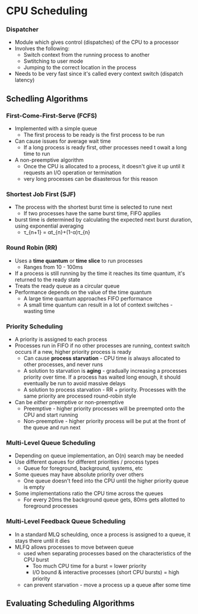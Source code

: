 # CPU Scheduling

### Dispatcher
* Module which gives control (dispatches) of the CPU to a processor 
* Involves the following:
    * Switch context from the running process to another
    * Swtitching to user mode
    * Jumping to the correct location in the process
* Needs to be very fast since it's called every context switch (dispatch latency) 

## Schedling Algorithms

### First-Come-First-Serve (FCFS)
* Implemented with a simple queue
    * The first process to be ready is the first process to be run
* Can cause issues for average wait time
    * If a long process is ready first, other processes need t owait a long time to run
* A non-preemptive algorithm
    * Once the CPU is allocated to a process, it doesn't give it up until it requests an I/O operation or termination
    * very long processes can be disasterous for this reason 

### Shortest Job First (SJF)
* The process with the shortest burst time is selected to rune next
    * If two processes have the same burst time, FIFO applies
* burst time is determined by calculating the expected next burst duration, using exponential averaging
    * τ_{n+1} = αt_{n}+(1-α)τ_{n}

### Round Robin (RR)
* Uses a **time quantum** or **time slice** to run processes
    * Ranges from 10 - 100ms
* If a process is still running by the time it reaches its time quantum, it's returned to the ready state
* Treats the ready queue as a circular queue
* Performance depends on the value of the time quantum
    * A large time quantum approaches FIFO performance
    * A small time quantum can result in a lot of context switches - wasting time

### Priority Scheduling
* A priority is assigned to each process
* Processes run in FIFO if no other processes are running, context switch occurs if a new, higher priority process is ready
    * Can cause **process starvation** - CPU time is always allocated to other processes, and never runs 
    * A solution to starvation is **aging** - gradually increasing a processes priority over time. If a process has waited long enough, it should eventually be run to avoid massive delays
    * A solution to process starvation - RR + priority. Processes with the same priority are processed round-robin style
* Can be *either* preemptive or non-preemptive
    * Preemptive - higher priority processes will be preempted onto the CPU and start running
    * Non-preemptive - higher priority process will be put at the front of the queue and run next

### Multi-Level Queue Scheduling
* Depending on queue implementation, an O(n) search may be needed
* Use different queues for different priorities / process types
    * Queue for foreground, background, systems, etc
* Some queues may have absolute priority over others
    * One queue doesn't feed into the CPU until the higher priority queue is empty
* Some implementations ratio the CPU time across the queues
    * For every 20ms the background queue gets, 80ms gets allotted to foreground processes

### Multi-Level Feedback Queue Scheduling
* In a standard MLQ scheulding, once a process is assigned to a queue, it stays there until it dies
* MLFQ allows processes to move between queue
    * used when separating processes based on the characteristics of the CPU burst
        * Too much CPU time for a burst = lower priority
        * I/O bound & interactive processes (short CPU bursts)
 = high priority
    * can prevent starvation - move a process up a queue after some time
## Evaluating Scheduling Algorithms